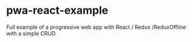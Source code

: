 # pwa-react-example

Full example of a progressive web app with React / Redux /ReduxOffline with a simple CRUD
